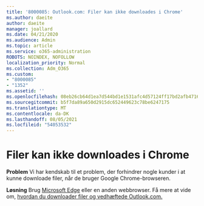 ```yaml
---
title: '8000085: Outlook.com: Filer kan ikke downloades i Chrome'
ms.author: daeite
author: daeite
manager: joallard
ms.date: 04/21/2020
ms.audience: Admin
ms.topic: article
ms.service: o365-administration
ROBOTS: NOINDEX, NOFOLLOW
localization_priority: Normal
ms.collection: Adm_O365
ms.custom:
- "8000085"
- "1352"
ms.assetid: ''
ms.openlocfilehash: 08eb26cb64d1ea7d544bd1e1531afc4d57124ff17bd2afb471686d066098ce8a
ms.sourcegitcommit: b5f7da89a650d2915dc652449623c78be6247175
ms.translationtype: MT
ms.contentlocale: da-DK
ms.lasthandoff: 08/05/2021
ms.locfileid: "54053532"
---
```

# <a name="cant-download-files-in-chrome"></a>Filer kan ikke downloades i Chrome

**Problem** Vi har kendskab til et problem, der forhindrer nogle kunder i at kunne downloade filer, når de bruger Google Chrome-browseren. 

**Løsning** Brug [Microsoft Edge](https://www.microsoft.com/windows/microsoft-edge) eller en anden webbrowser.
Få mere at vide om, [hvordan du downloader filer og vedhæftede Outlook.com.](https://support.office.com/article/8d7c1ea7-4e5f-44ce-bb6e-c5fcc92ba9ab?wt.mc_id=Office_Outlook_com_Alchemy)

